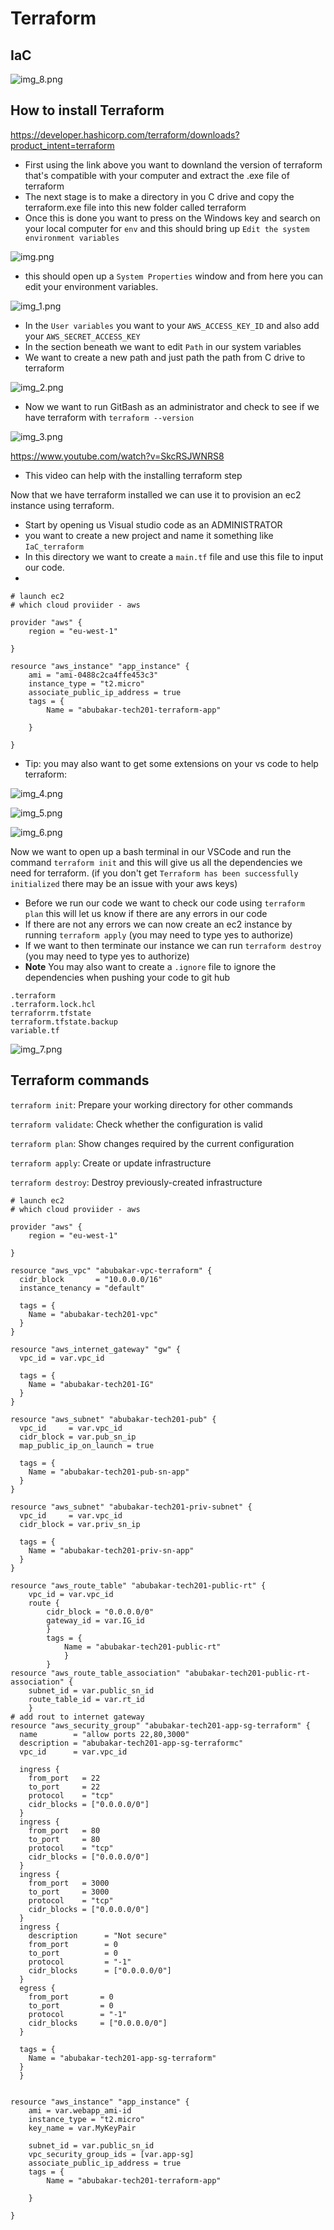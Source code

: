 # Terraform

## IaC

![img_8.png](Images/img_8.png)

## How to install Terraform

https://developer.hashicorp.com/terraform/downloads?product_intent=terraform

- First using the link above you want to downland the version of terraform that's compatible with your computer and extract the .exe file of terraform
- The next stage is to make a directory in you C drive and copy the terraform.exe file into this new folder called terraform
- Once this is done you want to press on the Windows key and search on your local computer for `env` and this should bring up `Edit the system environment variables`

![img.png](Images/img.png)

- this should open up a `System Properties` window and from here you can edit your environment variables.

![img_1.png](Images/img_1.png)

- In the `User variables` you want to your `AWS_ACCESS_KEY_ID` and also add your `AWS_SECRET_ACCESS_KEY`
- In the section beneath we want to edit `Path` in our system variables
- We want to create a new path and just path the path from C drive to terraform 

![img_2.png](Images/img_2.png)

- Now we want to run GitBash as an administrator and check to see if we have terraform with `terraform --version`

![img_3.png](Images/img_3.png)

https://www.youtube.com/watch?v=SkcRSJWNRS8

- This video can help with the installing terraform step

Now that we have terraform installed we can use it to provision an ec2 instance using terraform.

- Start by opening us Visual studio code as an ADMINISTRATOR
- you want to create a new project and name it something like `IaC_terraform`
- In this directory we want to create a `main.tf` file and use this file to input our code.
- 
```
# launch ec2
# which cloud proviider - aws

provider "aws" {
    region = "eu-west-1"

}

resource "aws_instance" "app_instance" {
    ami = "ami-0488c2ca4ffe453c3"
    instance_type = "t2.micro"
    associate_public_ip_address = true
    tags = { 
        Name = "abubakar-tech201-terraform-app"

    }
  
}
```

- Tip: you may also want to get some extensions on your vs code to help terraform:

![img_4.png](Images/img_4.png)

![img_5.png](Images/img_5.png)

![img_6.png](Images/img_6.png)

Now we want to open up a bash terminal in our VSCode and run the command `terraform init` and this will give us all the dependencies we need for terraform. (if you don't get `Terraform has been successfully initialized` there may be an issue with your aws keys)

- Before we run our code we want to check our code using `terraform plan` this will let us know if there are any errors in our code
- If there are not any errors we can now create an ec2 instance by running `terraform apply` (you may need to type yes to authorize)
- If we want to then terminate our instance we can run `terraform destroy` (you may need to type yes to authorize)
- **Note** You may also want to create a `.ignore` file to ignore the dependencies when pushing your code to git hub
```
.terraform
.terraform.lock.hcl
terraforrm.tfstate
terraform.tfstate.backup
variable.tf
```

![img_7.png](Images/img_7.png)

## Terraform commands

`terraform init`: Prepare your working directory for other commands

`terraform validate`: Check whether the configuration is valid

`terraform plan`: Show changes required by the current configuration

`terraform apply`: Create or update infrastructure

`terraform destroy`: Destroy previously-created infrastructure

```
# launch ec2
# which cloud proviider - aws

provider "aws" {
    region = "eu-west-1"

}

resource "aws_vpc" "abubakar-vpc-terraform" {
  cidr_block       = "10.0.0.0/16"
  instance_tenancy = "default"

  tags = {
    Name = "abubakar-tech201-vpc"
  }
}

resource "aws_internet_gateway" "gw" {
  vpc_id = var.vpc_id

  tags = {
    Name = "abubakar-tech201-IG"
  }
}

resource "aws_subnet" "abubakar-tech201-pub" {
  vpc_id     = var.vpc_id
  cidr_block = var.pub_sn_ip
  map_public_ip_on_launch = true

  tags = {
    Name = "abubakar-tech201-pub-sn-app"
  }
}

resource "aws_subnet" "abubakar-tech201-priv-subnet" {
  vpc_id     = var.vpc_id
  cidr_block = var.priv_sn_ip

  tags = {
    Name = "abubakar-tech201-priv-sn-app"
  }
}

resource "aws_route_table" "abubakar-tech201-public-rt" {
    vpc_id = var.vpc_id
    route {
        cidr_block = "0.0.0.0/0"
        gateway_id = var.IG_id
        }
        tags = {
            Name = "abubakar-tech201-public-rt"
            }
        }
resource "aws_route_table_association" "abubakar-tech201-public-rt-association" {
    subnet_id = var.public_sn_id
    route_table_id = var.rt_id
    }
# add rout to internet gateway 
resource "aws_security_group" "abubakar-tech201-app-sg-terraform" {
  name        = "allow ports 22,80,3000"
  description = "abubakar-tech201-app-sg-terraformc"
  vpc_id      = var.vpc_id

  ingress {
    from_port   = 22
    to_port     = 22
    protocol    = "tcp"
    cidr_blocks = ["0.0.0.0/0"]
  }
  ingress {
    from_port   = 80
    to_port     = 80
    protocol    = "tcp"
    cidr_blocks = ["0.0.0.0/0"]
  }
  ingress {
    from_port   = 3000
    to_port     = 3000
    protocol    = "tcp"
    cidr_blocks = ["0.0.0.0/0"]
  }
  ingress {
    description      = "Not secure"
    from_port        = 0
    to_port          = 0
    protocol         = "-1"
    cidr_blocks      = ["0.0.0.0/0"]
  }
  egress {
    from_port       = 0
    to_port         = 0
    protocol        = "-1"
    cidr_blocks     = ["0.0.0.0/0"]
  }

  tags = {
    Name = "abubakar-tech201-app-sg-terraform"
  }
  }


resource "aws_instance" "app_instance" {
    ami = var.webapp_ami-id
    instance_type = "t2.micro"
    key_name = var.MyKeyPair

    subnet_id = var.public_sn_id
    vpc_security_group_ids = [var.app-sg]
    associate_public_ip_address = true
    tags = { 
        Name = "abubakar-tech201-terraform-app"

    }
  
}


```






















